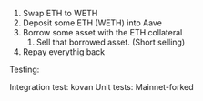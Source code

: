 1. Swap ETH to WETH
2. Deposit some ETH (WETH) into Aave
3. Borrow some asset with the ETH collateral
   1. Sell that borrowed asset. (Short selling)
4. Repay everythig back

Testing:

Integration test: kovan
Unit tests: Mainnet-forked
